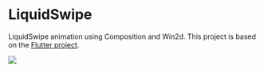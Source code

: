 # LiquidSwipe

LiquidSwipe animation using Composition and Win2d. This project is based on the [Flutter project](https://github.com/iamSahdeep/liquid_swipe_flutter).

<img src="https://user-images.githubusercontent.com/7021835/87165139-9635d680-c27e-11ea-8531-cdb81177087e.gif" />
